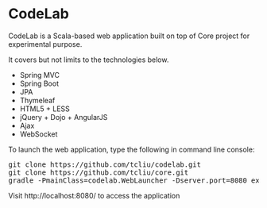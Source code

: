 CodeLab
=======

CodeLab is a Scala-based web application built on top of Core project for experimental purpose.

It covers but not limits to the technologies below.

- Spring MVC
- Spring Boot
- JPA
- Thymeleaf
- HTML5 + LESS
- jQuery + Dojo + AngularJS
- Ajax
- WebSocket

To launch the web application, type the following in command line console:

<pre>
git clone https://github.com/tcliu/codelab.git
git clone https://github.com/tcliu/core.git
gradle -PmainClass=codelab.WebLauncher -Dserver.port=8080 execute
</pre>

Visit http://localhost:8080/ to access the application
